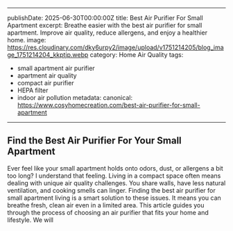 
---
publishDate: 2025-06-30T00:00:00Z
title: Best Air Purifier For Small Apartment
excerpt: Breathe easier with the best air purifier for small apartment. Improve air quality, reduce allergens, and enjoy a healthier home.
image: https://res.cloudinary.com/dky6urpy2/image/upload/v1751214205/blog_image_1751214204_kkptjp.webp
category: Home Air Quality
tags:
  - small apartment air purifier
  - apartment air quality
  - compact air purifier
  - HEPA filter
  - indoor air pollution
metadata:
  canonical: https://www.cosyhomecreation.com/best-air-purifier-for-small-apartment
---

## Find the Best Air Purifier For Your Small Apartment

Ever feel like your small apartment holds onto odors, dust, or allergens a bit too long? I understand that feeling. Living in a compact space often means dealing with unique air quality challenges. You share walls, have less natural ventilation, and cooking smells can linger. Finding the best air purifier for small apartment living is a smart solution to these issues. It means you can breathe fresh, clean air even in a limited area. This article guides you through the process of choosing an air purifier that fits your home and lifestyle. We will